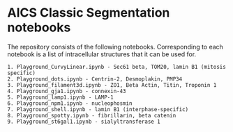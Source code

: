 # AICS Classic Segmentation notebooks 
The repository consists of the following notebooks. Corresponding to each notebook is a list of intracellular structures that it can be used for. 

```
1. Playground_CurvyLinear.ipynb - Sec61 beta, TOM20, lamin B1 (mitosis specific)
2. Playground_dots.ipynb - Centrin-2, Desmoplakin, PMP34
3. Playground_filament3d.ipynb - ZO1, Beta Actin, Titin, Troponin 1
4. Playground_gja1.ipynb - connexin-43
5. Playground_lamp1.ipynb - LAMP-1
6. Playground_npm1.ipynb - nucleophosmin
7. Playground_shell.ipynb - lamin B1 (interphase-specific)
8. Playground_spotty.ipynb - fibrillarin, beta catenin
9. Playground_st6gal1.ipynb - sialyltransferase 1
```
